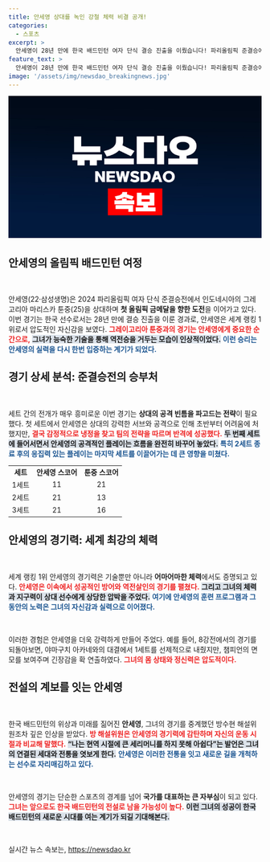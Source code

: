 ```yaml
---
title: 안세영 상대를 녹인 강철 체력 비결 공개!
categories:
  - 스포츠
excerpt: >
  안세영이 28년 만에 한국 배드민턴 여자 단식 결승 진출을 이뤘습니다! 파리올림픽 준결승에서 인도네시아의 툰중을 상대로 역전승하며 금메달에 한 걸음 더 다가섰습니다.
feature_text: >
  안세영이 28년 만에 한국 배드민턴 여자 단식 결승 진출을 이뤘습니다! 파리올림픽 준결승에서 인도네시아의 툰중을 상대로 역전승하며 금메달에 한 걸음 더 다가섰습니다.
image: '/assets/img/newsdao_breakingnews.jpg'
---
```


<p><img src="/assets/img/newsdao_breakingnews.jpg" alt="cryptoinkorea 속보" /></p>

<h2 data-ke-size="size26">안세영의 올림픽 배드민턴 여정</h2>

<p data-ke-size="size16">&nbsp;</p>

<p>안세영(22·삼성생명)은 2024 파리올림픽 여자 단식 준결승전에서 인도네시아의 그레고리아 마리스카 툰중(25)을 상대하며 <strong>첫 올림픽 금메달을 향한 도전</strong>을 이어가고 있다. 이번 경기는 한국 선수로서는 28년 만에 결승 진출을 이룬 경과로, 안세영은 세계 랭킹 1위로서 압도적인 자신감을 보였다. <b><span style="color: #ee2323;">그레이고리아 툰중과의 경기는 안세영에게 중요한 순간으로,<span></b> <b><span style="background-color: #21538527;">그녀가 능숙한 기술을 통해 역전승을 거두는 모습이 인상적이었다.</span></b> <b><span style="color: #1a5490;">이런 승리는 안세영의 실력을 다시 한번 입증하는 계기가 되었다.</span></b></p>

<h2 data-ke-size="size26">경기 상세 분석: 준결승전의 승부처</h2>

<p data-ke-size="size16">&nbsp;</p>

<p>세트 간의 전개가 매우 흥미로운 이번 경기는 <strong>상대의 공격 빈틈을 파고드는 전략</strong>이 필요했다. 첫 세트에서 안세영은 상대의 강력한 서브와 공격으로 인해 초반부터 어려움에 처했지만, <b><span style="color: #ee2323;">결국 감정적으로 냉정을 찾고 팀의 전략을 따르며 반격에 성공했다.</span></b> <b><span style="background-color: #21538527;">두 번째 세트에 들어서면서 안세영의 공격적인 플레이는 흐름을 완전히 바꾸어 놓았다.</span></b> <b><span style="color: #1a5490;">특히 2세트 종료 후의 응집력 있는 플레이는 마지막 세트를 이끌어가는 데 큰 영향을 미쳤다.</span></b></p>

<table style="width:100%; border-collapse: collapse;">
    <tr>
        <td style="text-align: center; height: 17px;"><b>세트</b></td>
        <td style="text-align: center; height: 17px;"><b>안세영 스코어</b></td>
        <td style="text-align: center; height: 17px;"><b>툰중 스코어</b></td>
    </tr>
    <tr>
        <td style="text-align: center; height: 17px;">1세트</td>
        <td style="text-align: center; height: 17px;">11</td>
        <td style="text-align: center; height: 17px;">21</td>
    </tr>
    <tr>
        <td style="text-align: center; height: 17px;">2세트</td>
        <td style="text-align: center; height: 17px;">21</td>
        <td style="text-align: center; height: 17px;">13</td>
    </tr>
    <tr>
        <td style="text-align: center; height: 17px;">3세트</td>
        <td style="text-align: center; height: 17px;">21</td>
        <td style="text-align: center; height: 17px;">16</td>
    </tr>
</table>

<h2 data-ke-size="size26">안세영의 경기력: 세계 최강의 체력</h2>

<p data-ke-size="size16">&nbsp;</p>

<p>세계 랭킹 1위 안세영의 경기력은 기술뿐만 아니라 <strong>어마어마한 체력</strong>에서도 증명되고 있다. <b><span style="color: #ee2323;">안세영은 이속에서 성공적인 방어와 역전살인의 경기를 펼쳤다.</span></b> <b><span style="background-color: #21538527;">그리고 그녀의 체력과 지구력이 상대 선수에게 상당한 압박을 주었다.</span></b> <b><span style="color: #1a5490;">여기에 안세영의 훈련 프로그램과 그동안의 노력은 그녀의 자신감과 실력으로 이어졌다.</span></b></p>

<p data-ke-size="size16">&nbsp;</p>

<p>이러한 경험은 안세영을 더욱 강력하게 만들어 주었다. 예를 들어, 8강전에서의 경기를 되돌아보면, 야마구치 아카네와의 대결에서 1세트를 선제적으로 내줬지만, 챔피언의 면모를 보여주며 긴장감을 확 연출하였다. <b><span style="color: #ee2323;">그녀의 몸 상태와 정신력은 압도적이다.</span></b></p>

<h2 data-ke-size="size26">전설의 계보를 잇는 안세영</h2>

<p data-ke-size="size16">&nbsp;</p>

<p>한국 배드민턴의 위상과 미래를 짊어진 <strong>안세영</strong>, 그녀의 경기를 중계했던 방수현 해설위원조차 깊은 인상을 받았다. <b><span style="color: #ee2323;">방 해설위원은 안세영의 경기력에 감탄하며 자신의 운동 시절과 비교해 말했다.</span></b> <b><span style="background-color: #21538527;">“나는 현역 시절에 큰 세리머니를 하지 못해 아쉽다”는 발언은 그녀의 연결된 세대와 전통을 엿보게 한다.</span></b> <b><span style="color: #1a5490;">안세영은 이러한 전통을 잇고 새로운 길을 개척하는 선수로 자리매김하고 있다.</span></b></p>

<p data-ke-size="size16">&nbsp;</p>

<p>안세영의 경기는 단순한 스포츠의 경계를 넘어 <strong>국가를 대표하는 큰 자부심</strong>이 되고 있다. <b><span style="color: #ee2323;">그녀는 앞으로도 한국 배드민턴의 전설로 남을 가능성이 높다.</span></b> <b><span style="background-color: #21538527;">이런 그녀의 성공이 한국 배드민턴의 새로운 시대를 여는 계기가 되길 기대해본다.</span></b> </p>

<p data-ke-size="size16">&nbsp;</p>
실시간 뉴스 속보는, <a href="https://newsdao.kr" rel="dofollow">https://newsdao.kr</a>


